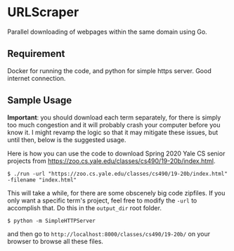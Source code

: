 # URLScraper
Parallel downloading of webpages within the same domain using Go. 

## Requirement
Docker for running the code, and python for simple https server. Good internet connection.  

## Sample Usage
**Important**: you should download each term separately, for there is simply too much congestion and it will probably crash your
computer before you know it. I might revamp the logic so that it may mitigate these issues, but until then, below is the suggested usage. 


Here is how you can use the code to download Spring 2020 Yale CS senior projects from https://zoo.cs.yale.edu/classes/cs490/19-20b/index.html.
```
$ ./run -url "https://zoo.cs.yale.edu/classes/cs490/19-20b/index.html" -filename "index.html"
```
This will take a while, for there are some obscenely big code zipfiles.
If you only want a specific term's project, feel free to modify the `-url` to accomplish that. 
Do this in the `output_dir` root folder. 
```
$ python -m SimpleHTTPServer 
```
and then go to `http://localhost:8000/classes/cs490/19-20b/` on your browser to browse all these files. 

